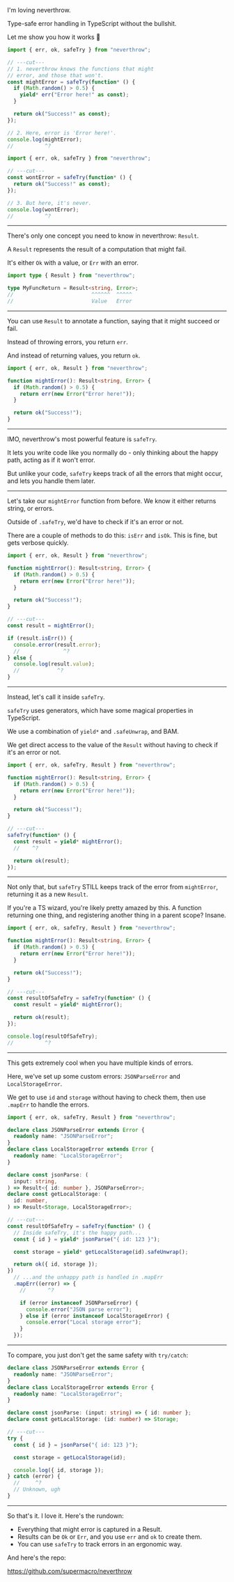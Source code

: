 I'm loving neverthrow.

Type-safe error handling in TypeScript without the bullshit.

Let me show you how it works 🧵

```ts twoslash
import { err, ok, safeTry } from "neverthrow";

// ---cut---
// 1. neverthrow knows the functions that might
// error, and those that won't.
const mightError = safeTry(function* () {
  if (Math.random() > 0.5) {
    yield* err("Error here!" as const);
  }

  return ok("Success!" as const);
});

// 2. Here, error is 'Error here!'.
console.log(mightError);
//          ^?
```

```ts twoslash
import { err, ok, safeTry } from "neverthrow";

// ---cut---
const wontError = safeTry(function* () {
  return ok("Success!" as const);
});

// 3. But here, it's never.
console.log(wontError);
//          ^?
```

---

There's only one concept you need to know in neverthrow: `Result`.

A `Result` represents the result of a computation that might fail.

It's either `Ok` with a value, or `Err` with an error.

```ts twoslash
import type { Result } from "neverthrow";

type MyFuncReturn = Result<string, Error>;
//                         ^^^^^^  ^^^^^
//                         Value   Error
```

---

You can use `Result` to annotate a function, saying that it might succeed or fail.

Instead of throwing errors, you return `err`.

And instead of returning values, you return `ok`.

```ts twoslash
import { err, ok, Result } from "neverthrow";

function mightError(): Result<string, Error> {
  if (Math.random() > 0.5) {
    return err(new Error("Error here!"));
  }

  return ok("Success!");
}
```

---

IMO, neverthrow's most powerful feature is `safeTry`.

It lets you write code like you normally do - only thinking about the happy path, acting as if it won't error.

But unlike your code, `safeTry` keeps track of all the errors that might occur, and lets you handle them later.

---

Let's take our `mightError` function from before. We know it either returns string, or errors.

Outside of `.safeTry`, we'd have to check if it's an error or not.

There are a couple of methods to do this: `isErr` and `isOk`. This is fine, but gets verbose quickly.

```ts twoslash
import { err, ok, Result } from "neverthrow";

function mightError(): Result<string, Error> {
  if (Math.random() > 0.5) {
    return err(new Error("Error here!"));
  }

  return ok("Success!");
}

// ---cut---
const result = mightError();

if (result.isErr()) {
  console.error(result.error);
  //              ^?
} else {
  console.log(result.value);
  //            ^?
}
```

---

Instead, let's call it inside `safeTry`.

`safeTry` uses generators, which have some magical properties in TypeScript.

We use a combination of `yield*` and `.safeUnwrap`, and BAM.

We get direct access to the value of the `Result` without having to check if it's an error or not.

```ts twoslash
import { err, ok, safeTry, Result } from "neverthrow";

function mightError(): Result<string, Error> {
  if (Math.random() > 0.5) {
    return err(new Error("Error here!"));
  }

  return ok("Success!");
}

// ---cut---
safeTry(function* () {
  const result = yield* mightError();
  //    ^?

  return ok(result);
});
```

---

Not only that, but `safeTry` STILL keeps track of the error from `mightError`, returning it as a new `Result`.

If you're a TS wizard, you're likely pretty amazed by this. A function returning one thing, and registering another thing in a parent scope? Insane.

```ts twoslash
import { err, ok, safeTry, Result } from "neverthrow";

function mightError(): Result<string, Error> {
  if (Math.random() > 0.5) {
    return err(new Error("Error here!"));
  }

  return ok("Success!");
}

// ---cut---
const resultOfSafeTry = safeTry(function* () {
  const result = yield* mightError();

  return ok(result);
});

console.log(resultOfSafeTry);
//          ^?
```

---

This gets extremely cool when you have multiple kinds of errors.

Here, we've set up some custom errors: `JSONParseError` and `LocalStorageError`.

We get to use `id` and `storage` without having to check them, then use `.mapErr` to handle the errors.

```ts twoslash
import { err, ok, safeTry, Result } from "neverthrow";

declare class JSONParseError extends Error {
  readonly name: "JSONParseError";
}
declare class LocalStorageError extends Error {
  readonly name: "LocalStorageError";
}

declare const jsonParse: (
  input: string,
) => Result<{ id: number }, JSONParseError>;
declare const getLocalStorage: (
  id: number,
) => Result<Storage, LocalStorageError>;

// ---cut---
const resultOfSafeTry = safeTry(function* () {
  // Inside safeTry, it's the happy path...
  const { id } = yield* jsonParse("{ id: 123 }");

  const storage = yield* getLocalStorage(id).safeUnwrap();

  return ok({ id, storage });
})
  // ...and the unhappy path is handled in .mapErr
  .mapErr((error) => {
    //       ^?

    if (error instanceof JSONParseError) {
      console.error("JSON parse error");
    } else if (error instanceof LocalStorageError) {
      console.error("Local storage error");
    }
  });
```

---

To compare, you just don't get the same safety with `try/catch`:

```ts twoslash
declare class JSONParseError extends Error {
  readonly name: "JSONParseError";
}
declare class LocalStorageError extends Error {
  readonly name: "LocalStorageError";
}

declare const jsonParse: (input: string) => { id: number };
declare const getLocalStorage: (id: number) => Storage;

// ---cut---
try {
  const { id } = jsonParse("{ id: 123 }");

  const storage = getLocalStorage(id);

  console.log({ id, storage });
} catch (error) {
  //     ^?
  // Unknown, ugh
}
```

---

So that's it. I love it. Here's the rundown:

- Everything that might error is captured in a Result.
- Results can be `Ok` or `Err`, and you use `err` and `ok` to create them.
- You can use `safeTry` to track errors in an ergonomic way.

And here's the repo:

https://github.com/supermacro/neverthrow
